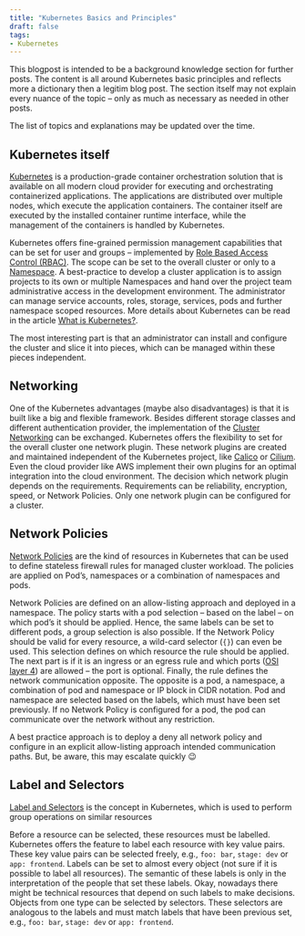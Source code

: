 ```yaml
---
title: "Kubernetes Basics and Principles"
draft: false
tags:
- Kubernetes
---
```


This blogpost is intended to be a background knowledge section for further posts. The content is all around Kubernetes basic principles and reflects more a dictionary then a legitim blog post. The section itself may not explain every nuance of the topic – only as much as necessary as needed in other posts. 

<!--more--> 

The list of topics and explanations may be updated over the time.

## Kubernetes itself
[Kubernetes](https://kubernetes.io/) is a production-grade container orchestration solution that is available on all modern cloud provider for executing and orchestrating containerized applications. The applications are distributed over multiple nodes, which execute the application containers. The container itself are executed by the installed container runtime interface, while the management of the containers is handled by Kubernetes. 

Kubernetes offers fine-grained permission management capabilities that can be set for user and groups – implemented by [Role Based Access Control (RBAC)](https://kubernetes.io/docs/reference/access-authn-authz/rbac/). The scope can be set to the overall cluster or only to a [Namespace](https://kubernetes.io/docs/concepts/overview/working-with-objects/namespaces/). A best-practice to develop a cluster application is to assign projects to its own or multiple Namespaces and hand over the project team administrative access in the development environment. The administrator can manage service accounts, roles, storage, services, pods and further namespace scoped resources. More details about Kubernetes can be read in the article [What is Kubernetes?](https://kubernetes.io/docs/concepts/overview/what-is-kubernetes/). 

The most interesting part is that an administrator can install and configure the cluster and slice it into pieces, which can be managed within these pieces independent.

## Networking
One of the Kubernetes advantages (maybe also disadvantages) is that it is built like a big and flexible framework. Besides different storage classes and different authentication provider, the implementation of the [Cluster Networking](https://kubernetes.io/docs/concepts/cluster-administration/networking/) can be exchanged. Kubernetes offers the flexibility to set for the overall cluster one network plugin. These network plugins are created and maintained independent of the Kubernetes project, like [Calico](https://www.projectcalico.org/) or [Cilium](https://cilium.io). Even the cloud provider like AWS implement their own plugins for an optimal integration into the cloud environment. The decision which network plugin depends on the requirements. Requirements can be reliability, encryption, speed, or Network Policies. Only one network plugin can be configured for a cluster.

## Network Policies
[Network Policies](https://kubernetes.io/docs/concepts/services-networking/network-policies/) are the kind of resources in Kubernetes that can be used to define stateless firewall rules for managed cluster workload. The policies are applied on Pod’s, namespaces or a combination of namespaces and pods. 

Network Policies are defined on an allow-listing approach and deployed in a namespace. The policy starts with a pod selection – based on the label – on which pod’s it should be applied. Hence, the same labels can be set to different pods, a group selection is also possible. If the Network Policy should be valid for every resource, a wild-card selector (`{}`) can even be used. This selection defines on which resource the rule should be applied. The next part is if it is an ingress or an egress rule and which ports ([OSI layer 4](https://en.wikipedia.org/wiki/OSI_model#Layer_4:_Transport_Layer)) are allowed – the port is optional. Finally, the rule defines the network communication opposite. The opposite is a pod, a namespace, a combination of pod and namespace or IP block in CIDR notation. Pod and namespace are selected based on the labels, which must have been set previously. If no Network Policy is configured for a pod, the pod can communicate over the network without any restriction.

A best practice approach is to deploy a deny all network policy and configure in an explicit allow-listing approach intended communication paths.
But, be aware, this may escalate quickly 😉

## Label and Selectors
[Label and Selectors](https://kubernetes.io/docs/concepts/overview/working-with-objects/labels/) is the concept in Kubernetes, which is used to perform group operations on similar resources 

Before a resource can be selected, these resources must be labelled. Kubernetes offers the feature to label each resource with key value pairs. These key value pairs can be selected freely, e.g., `foo: bar`, `stage: dev` or `app: frontend`. Labels can be set to almost every object (not sure if it is possible to label all resources). The semantic of these labels is only in the interpretation of the people that set these labels. Okay, nowadays there might be technical resources that depend on such labels to make decisions. Objects from one type can be selected by selectors. These selectors are analogous to the labels and must match labels that have been previous set, e.g., `foo: bar`, `stage: dev` or `app: frontend`.



